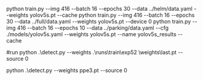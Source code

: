 python train.py --img 416 --batch 16 --epochs 30 --data ../helm/data.yaml --weights yolov5s.pt --cache
python train.py --img 416 --batch 16 --epochs 30 --data ../full/data.yaml --weights yolov5s.pt --device 0
python train.py --img 416 --batch 16 --epochs 10 --data ../parking/data.yaml --cfg ./models/yolov5s.yaml --weights yolov5s.pt --name yolov5s_results  --cache

#run
python .\detect.py --weights .\runs\train\exp52 \weights\last.pt --source 0

python .\detect.py --weights ppe3.pt --source 0